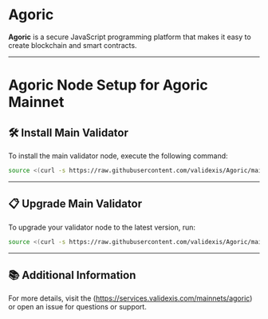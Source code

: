 # Agoric

**Agoric** is a secure JavaScript programming platform that makes it easy to create blockchain and smart contracts.

---

<div>
<h1 align="left" style="display: flex;">Agoric Node Setup for Agoric Mainnet</h1>
</div>

## 🛠️ Install Main Validator
To install the main validator node, execute the following command:

~~~bash
source <(curl -s https://raw.githubusercontent.com/validexis/Agoric/main/installmain.sh)
~~~

---

## 📋 Upgrade Main Validator
To upgrade your validator node to the latest version, run:

~~~bash
source <(curl -s https://raw.githubusercontent.com/validexis/Agoric/main/upgrademain.sh)
~~~

---

## 📚 Additional Information
For more details, visit the (https://services.validexis.com/mainnets/agoric) or open an issue for questions or support.
